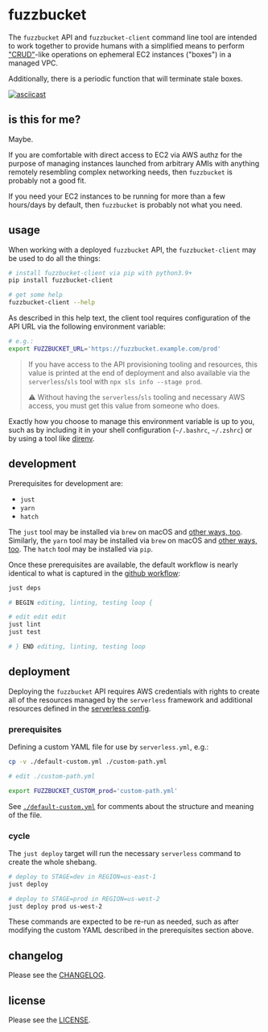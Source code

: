 # fuzzbucket

The `fuzzbucket` API and `fuzzbucket-client` command line tool are intended to
work together to provide humans with a simplified means to perform
["CRUD"](https://en.wikipedia.org/wiki/Create,_read,_update_and_delete)-like
operations on ephemeral EC2 instances ("boxes") in a managed VPC.

Additionally, there is a periodic function that will terminate stale boxes.

[![asciicast](https://asciinema.org/a/4lO70eoiBq9qBhbem9i5dd768.svg)](https://asciinema.org/a/4lO70eoiBq9qBhbem9i5dd768)

## is this for me?

Maybe.

If you are comfortable with direct access to EC2 via AWS authz for the purpose
of managing instances launched from arbitrary AMIs with anything remotely
resembling complex networking needs, then `fuzzbucket` is probably not a good
fit.

If you need your EC2 instances to be running for more than a few hours/days by
default, then `fuzzbucket` is probably not what you need.


## usage

When working with a deployed `fuzzbucket` API, the `fuzzbucket-client` may be
used to do all the things:

```bash
# install fuzzbucket-client via pip with python3.9+
pip install fuzzbucket-client
```

```bash
# get some help
fuzzbucket-client --help
```

As described in this help text, the client tool requires configuration of the
API URL via the following environment variable:

```bash
# e.g.:
export FUZZBUCKET_URL='https://fuzzbucket.example.com/prod'
```

> If you have access to the API provisioning tooling and resources, this value
> is printed at the end of deployment and also available via the
> `serverless`/`sls` tool with `npx sls info --stage prod`.
>
> :warning: Without having the `serverless`/`sls` tooling and necessary AWS
> access, you must get this value from someone who does.

Exactly how you choose to manage this environment variable is up to you, such as
by including it in your shell configuration (`~/.bashrc`, `~/.zshrc`) or by
using a tool like [direnv](https://direnv.net/).

## development

Prerequisites for development are:

- `just`
- `yarn`
- `hatch`

The `just` tool may be installed via `brew` on macOS and [other ways,
too](https://github.com/casey/just#installation). Similarly, the `yarn` tool may
be installed via `brew` on macOS and [other ways,
too](https://yarnpkg.com/getting-started/install). The `hatch` tool may be
installed via `pip`.

Once these prerequisites are available, the default workflow is nearly identical
to what is captured in the [github workflow](./.github/workflows/main.yml):

```bash
just deps

# BEGIN editing, linting, testing loop {

# edit edit edit
just lint
just test

# } END editing, linting, testing loop
```

## deployment

Deploying the `fuzzbucket` API requires AWS credentials with rights to
create all of the resources managed by the `serverless` framework and
additional resources defined in the [serverless config](./serverless.yml).

### prerequisites

Defining a custom YAML file for use by `serverless.yml`, e.g.:

```bash
cp -v ./default-custom.yml ./custom-path.yml

# edit ./custom-path.yml

export FUZZBUCKET_CUSTOM_prod='custom-path.yml'
```

See [`./default-custom.yml`](./default-custom.yml) for comments about the
structure and meaning of the file.

### cycle

The `just deploy` target will run the necessary `serverless` command to create
the whole shebang.

```bash
# deploy to STAGE=dev in REGION=us-east-1
just deploy
```

```bash
# deploy to STAGE=prod in REGION=us-west-2
just deploy prod us-west-2
```

These commands are expected to be re-run as needed, such as after modifying the
custom YAML described in the prerequisites section above.


## changelog

Please see the [CHANGELOG](./CHANGELOG.md).

## license

Please see the [LICENSE](./LICENSE.md).
